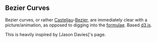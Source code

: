 ## Bezier Curves ##

Bezier curves, or rather [Casteljau](http://en.wikipedia.org/wiki/Paul_de_Casteljau)-[Bezier](http://en.wikipedia.org/wiki/Pierre_B%C3%A9zier), are immediately clear with a picture/animation, as opposed to digging into the [formulae](http://en.wikipedia.org/wiki/B%C3%A9zier_curve).
Based [d3.js](https://github.com/mrdoob/three.js).

This is heavily inspired by [Jason Davies]'s page.

